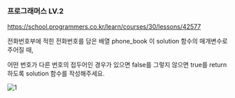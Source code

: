 ### 프로그래머스 LV.2

https://school.programmers.co.kr/learn/courses/30/lessons/42577


전화번호부에 적힌 전화번호를 담은 배열 phone_book 이 solution 함수의 매개변수로 주어질 때, 

어떤 번호가 다른 번호의 접두어인 경우가 있으면 false를 그렇지 않으면 true를 return 하도록 solution 함수를 작성해주세요.

![1](https://user-images.githubusercontent.com/35446812/179467192-4781a2c3-f4b4-4a3d-afd4-d0e2dcef063a.PNG)

